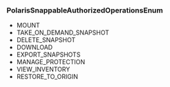### PolarisSnappableAuthorizedOperationsEnum
- MOUNT
- TAKE_ON_DEMAND_SNAPSHOT
- DELETE_SNAPSHOT
- DOWNLOAD
- EXPORT_SNAPSHOTS
- MANAGE_PROTECTION
- VIEW_INVENTORY
- RESTORE_TO_ORIGIN
